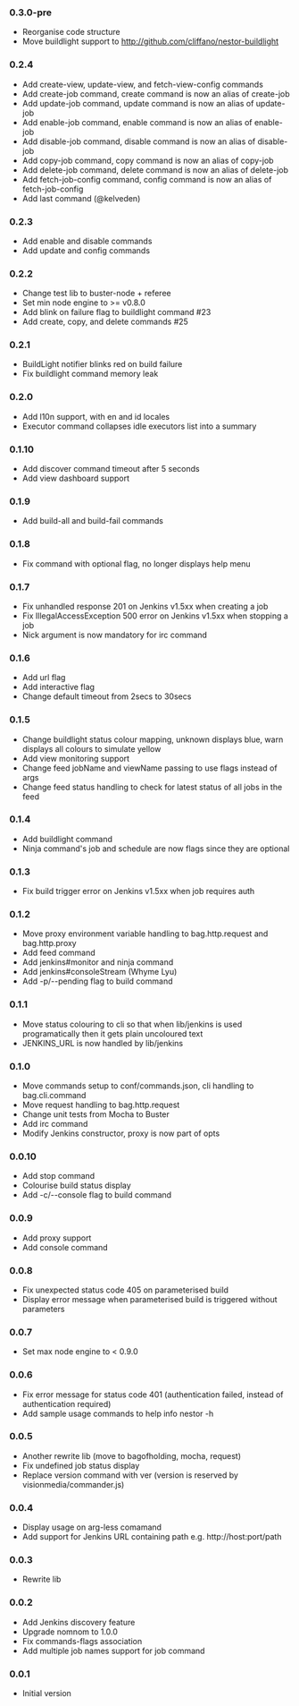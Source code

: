 ### 0.3.0-pre
* Reorganise code structure
* Move buildlight support to http://github.com/cliffano/nestor-buildlight

### 0.2.4
* Add create-view, update-view, and fetch-view-config commands
* Add create-job command, create command is now an alias of create-job
* Add update-job command, update command is now an alias of update-job
* Add enable-job command, enable command is now an alias of enable-job
* Add disable-job command, disable command is now an alias of disable-job
* Add copy-job command, copy command is now an alias of copy-job
* Add delete-job command, delete command is now an alias of delete-job
* Add fetch-job-config command, config command is now an alias of fetch-job-config
* Add last command (@kelveden)

### 0.2.3
* Add enable and disable commands
* Add update and config commands

### 0.2.2
* Change test lib to buster-node + referee
* Set min node engine to >= v0.8.0
* Add blink on failure flag to buildlight command #23
* Add create, copy, and delete commands #25

### 0.2.1
* BuildLight notifier blinks red on build failure
* Fix buildlight command memory leak

### 0.2.0
* Add l10n support, with en and id locales
* Executor command collapses idle executors list into a summary

### 0.1.10
* Add discover command timeout after 5 seconds
* Add view dashboard support

### 0.1.9
* Add build-all and build-fail commands

### 0.1.8
* Fix command with optional flag, no longer displays help menu

### 0.1.7
* Fix unhandled response 201 on Jenkins v1.5xx when creating a job
* Fix IllegalAccessException 500 error on Jenkins v1.5xx when stopping a job
* Nick argument is now mandatory for irc command

### 0.1.6
* Add url flag
* Add interactive flag
* Change default timeout from 2secs to 30secs

### 0.1.5
* Change buildlight status colour mapping, unknown displays blue, warn displays all colours to simulate yellow
* Add view monitoring support
* Change feed jobName and viewName passing to use flags instead of args
* Change feed status handling to check for latest status of all jobs in the feed

### 0.1.4
* Add buildlight command
* Ninja command's job and schedule are now flags since they are optional

### 0.1.3
* Fix build trigger error on Jenkins v1.5xx when job requires auth 

### 0.1.2
* Move proxy environment variable handling to bag.http.request and bag.http.proxy
* Add feed command
* Add jenkins#monitor and ninja command
* Add jenkins#consoleStream (Whyme Lyu)
* Add -p/--pending flag to build command

### 0.1.1
* Move status colouring to cli so that when lib/jenkins is used programatically then it gets plain uncoloured text
* JENKINS_URL is now handled by lib/jenkins

### 0.1.0
* Move commands setup to conf/commands.json, cli handling to bag.cli.command
* Move request handling to bag.http.request
* Change unit tests from Mocha to Buster
* Add irc command
* Modify Jenkins constructor, proxy is now part of opts

### 0.0.10
* Add stop command
* Colourise build status display
* Add -c/--console flag to build command

### 0.0.9
* Add proxy support
* Add console command

### 0.0.8
* Fix unexpected status code 405 on parameterised build
* Display error message when parameterised build is triggered without parameters

### 0.0.7
* Set max node engine to < 0.9.0

### 0.0.6
* Fix error message for status code 401 (authentication failed, instead of authentication required)
* Add sample usage commands to help info nestor -h

### 0.0.5
* Another rewrite lib (move to bagofholding, mocha, request)
* Fix undefined job status display
* Replace version command with ver (version is reserved by visionmedia/commander.js)

### 0.0.4
* Display usage on arg-less comamand
* Add support for Jenkins URL containing path e.g. http://host:port/path

### 0.0.3
* Rewrite lib

### 0.0.2
* Add Jenkins discovery feature
* Upgrade nomnom to 1.0.0
* Fix commands-flags association
* Add multiple job names support for job command

### 0.0.1
* Initial version

